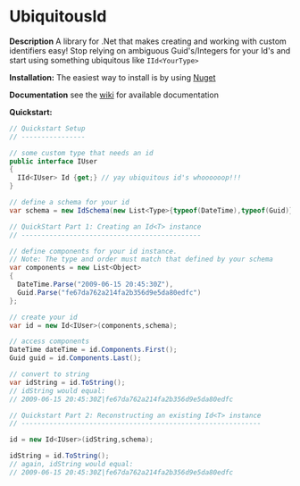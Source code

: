 UbiquitousId
==========

**Description**
A library for .Net that makes creating and working with custom identifiers easy! Stop relying on ambiguous Guid's/Integers for your Id's and start using something ubiquitous like `IId<YourType>`

**Installation:**
The easiest way to install is by using [Nuget](http://nuget.org/packages/TW.UbiquitousId/)

**Documentation**
see the [wiki](https://github.com/TonightWe/UbiquitousId/wiki) for available documentation

**Quickstart:**
```C#
// Quickstart Setup
// ----------------

// some custom type that needs an id
public interface IUser
{
  IId<IUser> Id {get;} // yay ubiquitous id's whoooooop!!!
}

// define a schema for your id
var schema = new IdSchema(new List<Type>{typeof(DateTime),typeof(Guid)});

// QuickStart Part 1: Creating an Id<T> instance
// ---------------------------------------------

// define components for your id instance. 
// Note: The type and order must match that defined by your schema
var components = new List<Object>
{
  DateTime.Parse("2009-06-15 20:45:30Z"),
  Guid.Parse("fe67da762a214fa2b356d9e5da80edfc")
};

// create your id
var id = new Id<IUser>(components,schema);

// access components
DateTime dateTime = id.Components.First();
Guid guid = id.Components.Last();

// convert to string
var idString = id.ToString(); 
// idString would equal:
// 2009-06-15 20:45:30Z|fe67da762a214fa2b356d9e5da80edfc

// Quickstart Part 2: Reconstructing an existing Id<T> instance
// ------------------------------------------------------------

id = new Id<IUser>(idString,schema);

idString = id.ToString();
// again, idString would equal: 
// 2009-06-15 20:45:30Z|fe67da762a214fa2b356d9e5da80edfc

```
